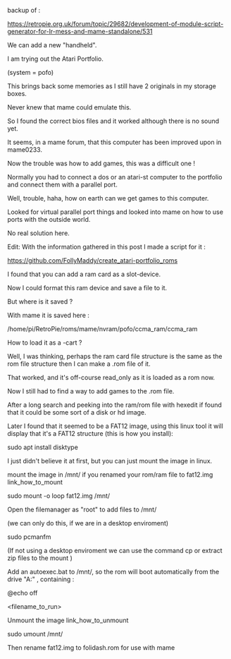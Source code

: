 backup of :

https://retropie.org.uk/forum/topic/29682/development-of-module-script-generator-for-lr-mess-and-mame-standalone/531

We can add a new "handheld".

I am trying out the Atari Portfolio.

(system = pofo)

This brings back some memories as I still have 2 originals in my storage boxes.


Never knew that mame could emulate this.

So I found the correct bios files and it worked although there is no sound yet.

It seems, in a mame forum, that this computer has been improved upon in mame0233.


Now the trouble was how to add games, this was a difficult one !

Normally you had to connect a dos or an atari-st computer to the portfolio and connect them with a parallel port.

Well, trouble, haha, how on earth can we get games to this computer.

Looked for virtual parallel port things and looked into mame on how to use ports with the outside world.

No real solution here.


Edit: With the information gathered in this post I made a script for it :

https://github.com/FollyMaddy/create_atari-portfolio_roms


I found that you can add a ram card as a slot-device.

Now I could format this ram device and save a file to it.

But where is it saved ?

With mame it is saved here :

/home/pi/RetroPie/roms/mame/nvram/pofo/ccma_ram/ccma_ram

How to load it as a -cart ?

Well, I was thinking, perhaps the ram card file structure is the same as the rom file structure then I can make a .rom file of it.

That worked, and it's off-course read_only as it is loaded as a rom now.


Now I still had to find a way to add games to the .rom file.

After a long search and peeking into the ram/rom file with hexedit if found that it could be some sort of a disk or hd image.

Later I found that it seemed to be a FAT12 image, using this linux tool it will display that it's a FAT12 structure (this is how you install):


sudo apt install disktype

I just didn't believe it at first, but you can just mount the image in linux.


mount the image in /mnt/ if you renamed your rom/ram file to fat12.img link_how_to_mount

sudo mount -o loop fat12.img /mnt/

Open the filemanager as "root" to add files to /mnt/

(we can only do this, if we are in a desktop enviroment)

sudo pcmanfm

(If not using a desktop enviroment we can use the command cp or extract zip files to the mount )


Add an autoexec.bat to /mnt/, so the rom will boot automatically from the drive "A:" , containing :

@echo off

<filename_to_run>

Unmount the image link_how_to_unmount

sudo umount /mnt/

Then rename fat12.img to folidash.rom for use with mame

